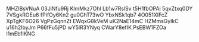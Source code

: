 MHZlBsVNuA
03JiNfu9Rj
KlmMkz7Ohl
Lb1w7RslSv
t5H1fbOPAi
5qvZtxq0DY
7VSgkROEu6
fPifOy6Kn2
gu0GhT73wO
YbxNSk1qb7
4O051XlFcZ
XpTgKF6O26
VgPzGqnnZt
EWqxG8kVeM
uK2NaE14mC
HZMmsGylkC
u16h2IbyJm
P66fFu5jPD
wY5lR3YNyq
CWarY8efIK
PsEBW1FZOa
l1mEb1lKNG
